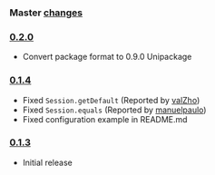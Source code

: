### Master [changes](https://github.com/okgrow/meteor-persistent-session/compare/v0.2.0...master)

### [0.2.0](https://github.com/okgrow/meteor-persistent-session/compare/v0.1.4...v0.2.0)

 * Convert package format to 0.9.0 Unipackage

### [0.1.4](https://github.com/okgrow/meteor-persistent-session/releases/tag/v0.1.4)

 * Fixed `Session.getDefault` (Reported by [valZho](https://github.com/valZho))
 * Fixed `Session.equals` (Reported by [manuelpaulo](https://github.com/manuelpaulo))
 * Fixed configuration example in README.md

### [0.1.3](https://github.com/okgrow/meteor-persistent-session/releases/tag/v0.1.3)

 * Initial release
